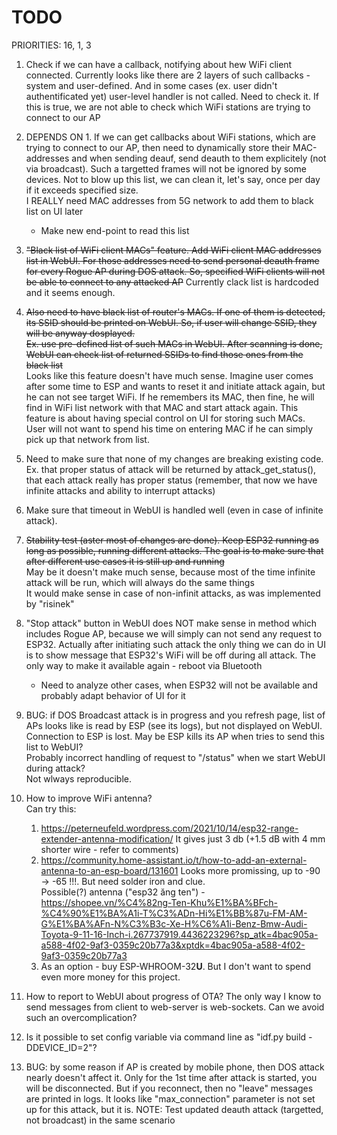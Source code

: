 # TODO

PRIORITIES: 16, 1, 3

1. Check if we can have a callback, notifying about hew WiFi client connected. Currently looks like there are 2 layers of such callbacks - system and user-defined. And in some cases (ex. user didn't authentificated yet) user-level handler is not called. Need to check it. If this is true, we are not able to check which WiFi stations are trying to connect to our AP

3. DEPENDS ON 1. If we can get callbacks about WiFi stations, which are trying to connect to our AP, then need to dynamically store their MAC-addresses and when sending deauf, send deauth to them explicitely (not via broadcast). Such a targetted frames will not be ignored by some devices. Not to blow up this list, we can clean it, let's say, once per day if it exceeds specified size.<br>
I REALLY need MAC addresses from 5G network to add them to black list on UI later
    * Make new end-point to read this list

4. ~~"Black list of WiFi client MACs" feature. Add WiFi client MAC addresses list in WebUI. For those addresses need to send personal deauth frame for every Rogue AP during DOS attack. So, specified WiFi clients will not be able to connect to any attacked AP~~
Currently clack list is hardcoded and it seems enough.

5. ~~Also need to have black list of router's MACs. If one of them is detected, its SSID should be printed on WebUI. So, if user will change SSID, they will be anyway dosplayed.~~<br>
~~Ex. use pre-defined list of such MACs in WebUI. After scanning is done, WebUI can check list of returned SSIDs to find those ones from the black list~~<br>
Looks like this feature doesn't have much sense. Imagine user comes after some time to ESP and wants to reset it and initiate attack again, but he can not see target WiFi. If he remembers its MAC, then fine, he will find in WiFi list network with that MAC and start attack again. This feature is about having special control on UI for storing such MACs. User will not want to spend his time on entering MAC if he can simply pick up that network from list.

8. Need to make sure that none of my changes are breaking existing code. Ex. that proper status of attack will be returned by attack_get_status(), that each attack really has proper status (remember, that now we have infinite attacks and ability to interrupt attacks)

9. Make sure that timeout in WebUI is handled well (even in case of infinite attack).

10. ~~Stability test (aster most of changes are done). Keep ESP32 running as long as possible, running different attacks. The goal is to make sure that after different use cases it is still up and running<br>~~
May be it doesn't make much sense, because most of the time infinite attack will be run, which will always do the same things<br>
It would make sense in case of non-infinit attacks, as was implemented by "risinek"

11. "Stop attack" button in WebUI does NOT make sense in method which includes Rogue AP, because we will simply can not send any request to ESP32. Actually after initiating such attack the only thing we can do in UI is to show message that ESP32's WiFi will be off during all attack. The only way to make it available again - reboot via Bluetooth
    * Need to analyze other cases, when ESP32 will not be available and probably adapt behavior of UI for it

12. BUG: if DOS Broadcast attack is in progress and you refresh page, list of APs looks like is read by ESP (see its logs), but not displayed on WebUI. Connection to ESP is lost. May be ESP kills its AP when tries to send this list to WebUI?<br>
Probably incorrect handling of request to "/status" when we start WebUI during attack?<br>
Not wlways reproducible.

16. How to improve WiFi antenna?<br>
    Can try this:
    1. https://peterneufeld.wordpress.com/2021/10/14/esp32-range-extender-antenna-modification/ It gives just 3 db (+1.5 dB with 4 mm shorter wire - refer to comments)
    2. https://community.home-assistant.io/t/how-to-add-an-external-antenna-to-an-esp-board/131601 Looks more promissing, up to -90 -> -65 !!!. But need solder iron and clue.<br>
    Possible(?) antenna ("esp32 ăng ten") - https://shopee.vn/%C4%82ng-Ten-Khu%E1%BA%BFch-%C4%90%E1%BA%A1i-T%C3%ADn-Hi%E1%BB%87u-FM-AM-G%E1%BA%AFn-N%C3%B3c-Xe-H%C6%A1i-Benz-Bmw-Audi-Toyota-9-11-16-Inch-i.267737919.4436223296?sp_atk=4bac905a-a588-4f02-9af3-0359c20b77a3&xptdk=4bac905a-a588-4f02-9af3-0359c20b77a3
    3. As an option - buy ESP-WHROOM-32**U**. But I don't want to spend even more money for this project.

18. How to report to WebUI about progress of OTA? The only way I know to send messages from client to web-server is web-sockets. Can we avoid such an overcomplication?

19. Is it possible to set config variable via command line as "idf.py build -DDEVICE_ID=2"?

20. BUG: by some reason if AP is created by mobile phone, then DOS attack nearly doesn't affect it. Only for the 1st time after attack is started, you will be disconnected. But if you reconnect, then no "leave" messages are printed in  logs. It looks like "max_connection" parameter is not set up for this attack, but it is.
NOTE: Test updated deauth attack (targetted, not broadcast) in the same scenario
